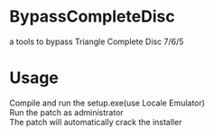 # BypassCompleteDisc
a tools to bypass Triangle Complete Disc 7/6/5  
# Usage
Compile and run the setup.exe(use Locale Emulator)  
Run the patch as administrator  
The patch will automatically crack the installer  
